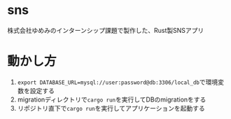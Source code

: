 # sns

株式会社ゆめみのインターンシップ課題で製作した、Rust製SNSアプリ

# 動かし方

1. `export DATABASE_URL=mysql://user:password@db:3306/local_db`で環境変数を設定する
2. migrationディレクトリで`cargo run`を実行してDBのmigrationをする
3. リポジトリ直下で`cargo run`を実行してアプリケーションを起動する

